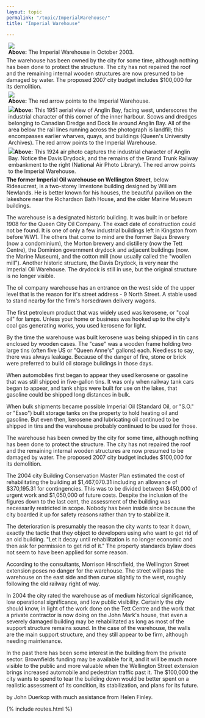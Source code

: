 ```yaml
---
layout: topic
permalink: "/topic/ImperialWarehouse/"
title: "Imperial Warehouse"

---
```


<div class="floatright" style="width: 500px; margin: 5px;"><img src="Images/ImperialOil3.jpg"><br><span class="phototext"><strong>Above:</strong> The Imperial Warehouse in October 2003.</span></div>
<div class="highlightquote">The warehouse has been owned by the city for some time, although nothing has been done to protect the structure.  The city has not repaired the roof and the remaining internal wooden structures are now presumed to be damaged by water. The proposed 2007 city budget includes $100,000 for its demolition.
</div>
<div class="clearboth floatright" style="width: 500px; margin: 5px;"><img src="Images/ImperialWarehouse01.jpg"><br><span class="phototext"><strong>Above:</strong> The red arrow points to the Imperial Warehouse.
</span></div>
<div class="clearboth floatright" style="width: 500px; margin: 5px;"><img src="Images/ImperialWarehouse02.jpg"><span class="phototext"><strong>Above:</strong> This 1951 aerial view of Anglin Bay, facing west, underscores the industrial character of this corner of the inner harbour. Scows and dredges belonging to Canadian Dredge and Dock lie around Anglin Bay. All of the area below the rail lines running across the photograph is landfill; this encompasses earlier wharves, quays, and buildings (Queen's University Archives). The red arrow points to the Imperial Warehouse.
</span></div>
<div class="clearboth floatright" style="width: 500px; margin: 5px;"><img src="Images/ImperialWarehouse03.jpg"><span class="phototext"><strong>Above:</strong> This 1924 air photo captures the industrial character of Anglin Bay. Notice the Davis Drydock, and the remains of the Grand Trunk Railway embankment to the right (National Air Photo Library). The red arrow points to the Imperial Warehouse.
</span></div>
<strong>The former Imperial Oil warehouse on Wellington Street</strong>, below Rideaucrest, is a two-storey limestone building designed by William Newlands. He is better known for his houses, the beautiful pavilion on the lakeshore near the Richardson Bath House, and the older Marine Museum buildings.

The warehouse is a designated historic building.  It was built in or before 1908 for the Queen City Oil Company. The exact date of construction could not be found. It is one of only a few industrial buildings left in Kingston from before WW1.  The others that come to mind are the former Bajus Brewery (now a condominium), the Morton brewery and distillery (now the Tett Centre), the Dominion government drydock and adjacent buildings (now. the Marine Museum), and the cotton mill (now usually called the "woollen mill").   Another historic structure, the Davis Drydock, is very near the Imperial Oil Warehouse.  The drydock is still in use, but the original structure is no longer visible.

The oil company warehouse has an entrance on the west side of the upper level that is the reason for it's street address -  9 North Street. A stable used to stand nearby for the firm's horsedrawn delivery wagons.

The first petroleum product that was widely used was kerosene, or "coal oil" for lamps.  Unless your home or business was hooked up to the city's coal gas generating works, you used kerosene for light.

By the time the warehouse was built kerosene was being shipped in tin cans enclosed by wooden cases.  The "case" was a wooden frame holding two large tins (often five US or "Queen Anne's" gallons) each.  Needless to say, there was always leakage.  Because of the danger of fire, stone or brick were preferred to build oil storage buildings in those days.

When automobiles first began to appear they used kerosene or gasoline that was still shipped in five-gallon tins.  It was only when railway tank cars began to appear, and tank ships were built for use on the lakes, that gasoline could be shipped long distances in bulk.

When bulk shipments became possible Imperial Oil (Standard Oil, or "S.O." or "Esso") built storage tanks on the property to hold heating oil and gasoline.  But even then, kerosene and lubricating oil continued to be shipped in tins and the warehouse probably continued to be used for those.

The warehouse has been owned by the city for some time, although nothing has been done to protect the structure.  The city has not repaired the roof and the remaining internal wooden structures are now presumed to be damaged by water. The proposed 2007 city budget includes $100,000 for its demolition.

The 2004 city Building Conservation Master Plan estimated the cost of rehabilitating the building at $1,467,070.31 including an allowance of $370,195.31 for contingencies.  This was to be divided between $450,000 of urgent work and $1,050,000 of future costs. Despite the inclusion of the figures down to the last cent, the assessment of the building was necessarily restricted in scope.  Nobody has been inside since because the city  boarded it up for safety reasons rather than try to stabilize it.

The deterioration is presumably the reason the city wants to tear it down, exactly the tactic that they object to developers using who want to get rid of an old building.  "Let it decay until rehabilitation is no longer economic and then ask for permission to get rid of it."  The property standards bylaw does not seem to have been applied for some reason.

According to the consultants, Morrison Hirschfield, the Wellington Street extension poses no danger for the warehouse.  The street will pass the warehouse on the east side and then curve slightly to the west, roughly following the old railway right of way.

In 2004 the city rated the warehouse as of medium historical significance, low operational significance, and low public visibility. Certainly the city should know, in light of the work done on the Tett Centre and the work that a private contractor is now doing on the John Mark's house, that even a severely damaged building may be rehabilitated as long as most of the support structure remains sound.  In the case of the warehouse, the walls are the main support structure, and they still appear to be firm, although needing maintenance.

In the past there has been some interest in the building from the private sector.  Brownfields funding may be available for it, and it will be much more visible to the public and more valuable when the Wellington Street extension brings increased automobile and pedestrian traffic past it.  The $100,000 the city wants to spend to tear the building down would be better spent on a realistic assessment of its condition, its stabilization, and plans for its future.

by John Duerkop with much assistance from Helen Finley.

{% include routes.html %}
